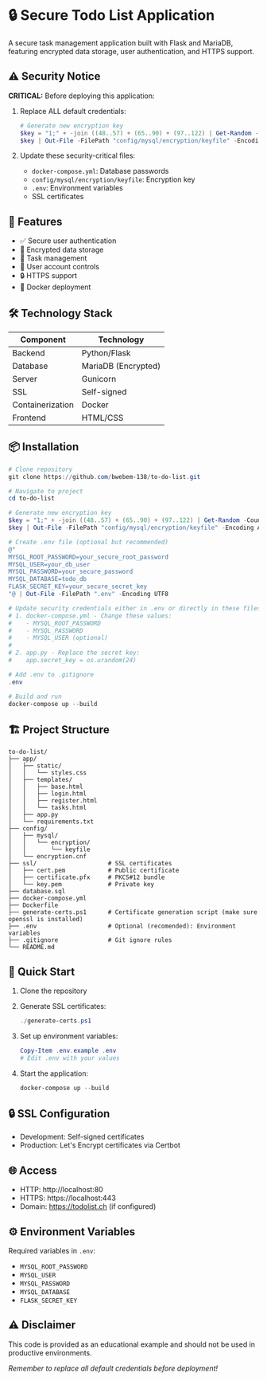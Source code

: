 # 🔒 Secure Todo List Application

A secure task management application built with Flask and MariaDB, featuring encrypted data storage, user authentication, and HTTPS support.

## ⚠️ Security Notice

**CRITICAL:** Before deploying this application:

1. Replace ALL default credentials:
   ```powershell
   # Generate new encryption key
   $key = "1;" + -join ((48..57) + (65..90) + (97..122) | Get-Random -Count 32 | ForEach-Object {[char]$_})
   $key | Out-File -FilePath "config/mysql/encryption/keyfile" -Encoding ASCII -NoNewLine
   ```

2. Update these security-critical files:
   - `docker-compose.yml`: Database passwords
   - `config/mysql/encryption/keyfile`: Encryption key
   - `.env`: Environment variables
   - SSL certificates

## 🎯 Features

- ✅ Secure user authentication
- 🔐 Encrypted data storage
- 📝 Task management
- 👤 User account controls
- 🔒 HTTPS support
- 🐳 Docker deployment

## 🛠️ Technology Stack

| Component | Technology |
|-----------|------------|
| Backend | Python/Flask |
| Database | MariaDB (Encrypted) |
| Server | Gunicorn |
| SSL | Self-signed |
| Containerization | Docker |
| Frontend | HTML/CSS |

## 📦 Installation

```powershell
# Clone repository
git clone https://github.com/bwebem-138/to-do-list.git

# Navigate to project
cd to-do-list

# Generate new encryption key
$key = "1;" + -join ((48..57) + (65..90) + (97..122) | Get-Random -Count 32 | ForEach-Object {[char]$_})
$key | Out-File -FilePath "config/mysql/encryption/keyfile" -Encoding ASCII -NoNewLine

# Create .env file (optional but recommended)
@"
MYSQL_ROOT_PASSWORD=your_secure_root_password
MYSQL_USER=your_db_user
MYSQL_PASSWORD=your_secure_password
MYSQL_DATABASE=todo_db
FLASK_SECRET_KEY=your_secure_secret_key
"@ | Out-File -FilePath ".env" -Encoding UTF8

# Update security credentials either in .env or directly in these files:
# 1. docker-compose.yml - Change these values:
#    - MYSQL_ROOT_PASSWORD
#    - MYSQL_PASSWORD
#    - MYSQL_USER (optional)
#
# 2. app.py - Replace the secret key:
#    app.secret_key = os.urandom(24)

# Add .env to .gitignore
.env

# Build and run
docker-compose up --build
```

## 🏗️ Project Structure

```
to-do-list/
├── app/
│   ├── static/
│   │   └── styles.css
│   ├── templates/
│   │   ├── base.html
│   │   ├── login.html
│   │   ├── register.html
│   │   └── tasks.html
│   ├── app.py
│   └── requirements.txt
├── config/
│   ├── mysql/
│   │   └── encryption/
│   │       └── keyfile
│   └── encryption.cnf
├── ssl/                    # SSL certificates
│   ├── cert.pem            # Public certificate
│   ├── certificate.pfx     # PKCS#12 bundle
│   └── key.pem             # Private key
├── database.sql
├── docker-compose.yml
├── Dockerfile
├── generate-certs.ps1      # Certificate generation script (make sure openssl is installed)
├── .env                    # Optional (recomended): Environment variables
├── .gitignore              # Git ignore rules
└── README.md
```

## 🚀 Quick Start

1. Clone the repository
2. Generate SSL certificates:
   ```powershell
   ./generate-certs.ps1
   ```

3. Set up environment variables:
   ```powershell
   Copy-Item .env.example .env
   # Edit .env with your values
   ```

4. Start the application:
   ```powershell
   docker-compose up --build
   ```

## 🔒 SSL Configuration

- Development: Self-signed certificates
- Production: Let's Encrypt certificates via Certbot

## 🌐 Access

- HTTP: http://localhost:80
- HTTPS: https://localhost:443
- Domain: https://todolist.ch (if configured)

## ⚙️ Environment Variables

Required variables in `.env`:
- `MYSQL_ROOT_PASSWORD`
- `MYSQL_USER`
- `MYSQL_PASSWORD`
- `MYSQL_DATABASE`
- `FLASK_SECRET_KEY`

## ⚠️ Disclaimer

This code is provided as an educational example and should not be used in productive environments.

*Remember to replace all default credentials before deployment!*